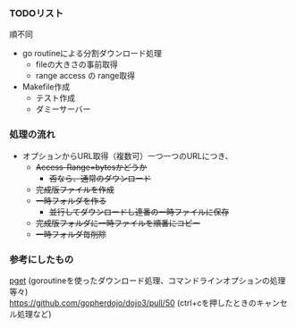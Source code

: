 ### TODOリスト
順不同

- go routineによる分割ダウンロード処理
  - fileの大きさの事前取得
  - range access の range取得
- Makefile作成
  - テスト作成
  - ダミーサーバー

### 処理の流れ
- オプションからURL取得（複数可）一つ一つのURLにつき、
  - ~~Access-Range=bytesかどうか~~
    - ~~否なら、通常のダウンロード~~
  - ~~完成版ファイルを作成~~
  - ~~一時フォルダを作る~~
    - ~~並行してダウンロードし連番の一時ファイルに保存~~
  - ~~完成版フォルダに一時ファイルを順番にコピー~~
  - ~~一時フォルダ毎削除~~

### 参考にしたもの
[pget](https://qiita.com/codehex/items/d0a500ac387d39a34401)  (goroutineを使ったダウンロード処理、コマンドラインオプションの処理等々)  
https://github.com/gopherdojo/dojo3/pull/50  (ctrl+cを押したときのキャンセル処理など)